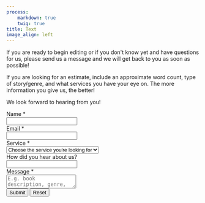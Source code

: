 ```yaml
---
process:
    markdown: true
    twig: true
title: Text
image_align: left
---
```


If you are ready to begin editing or if you don't know yet and have questions for us, please send us a message and we will get back to you as soon as possible!

If you are looking for an estimate, include an approximate word count, type of story/genre, and what services you have your eye on. The more information you give us, the better!

We look forward to hearing from you!

<script type="text/javascript">var submitted=false;</script>
<iframe name="hidden_iframe" id="hidden_iframe" style="display:none;" onload="if(submitted) {window.location='/contact/thankyou';}"></iframe>
<form id="contact-form" action="https://docs.google.com/forms/d/e/1FAIpQLSf4cBdr-avobkUsmoZLj_scy_YlL3V6DNnhL3JDPXJNEjLU7A/formResponse" method="post" target="hidden_iframe" onsubmit="submitted=true;">
	<div class="form-field">
		<div class="form-label">
			<label class="inline">Name <span class="required">*</span></label>
		</div>
		<div class="form-data">
			<div class="form-input-wrapper">
				<input autocomplete="on" name="entry.1507132880" required="required" type="text" value="" aria-label="Name">
			</div>
		</div>
	</div>
	<div class="form-field">
		<div class="form-label">
			<label class="inline">Email <span class="required">*</span></label>
		</div>
		<div class="form-data">
			<div class="form-input-wrapper">
				<input autocomplete="on" name="entry.430227335" required="required" type="email" value="" aria-label="Email">
			</div>
		</div>
	</div>
	<div class="form-field">
		<div class="form-label">
			<label class="inline">Service <span class="required">*</span></label>
		</div>
		<div class="form-data">
			<div class="form-select-wrapper">
				<select name="entry.1325649395" required="required" aria-label="Service">
					<option disabled selected value="">
						Choose the service you're looking for
					 </option>
					<option value="evaluation">
						Manuscript Evaluation
					</option>
                    <option value="glow">
						The Glow Package
                    </option>
                    <option value="shiny">
						The Shiny Submission
					</option>
					<option value="coaching">
						Coaching Call
                    </option>
					<option value="developmental">
						Developmental Editing
                    </option>
					<option value="neon">
						The Neon Indie Bundle
					</option>
					<option value="copy">
						Manuscript Copyedit
					</option>
					<option value="proofread">
						Proofread
					</option>
					<option value="sample">
						Sample Edit
					</option>
					<option value="unsure">
						Not sure yet...
					</option>
				</select>
			</div>
		</div>
	</div>
	<div class="form-field">
		<div class="form-label">
			<label class="inline">How did you hear about us?</label>
		</div>
		<div class="form-data">
			<div class="form-input-wrapper">
				<input name="entry.854762723" type="text" value="" aria-label="How did you hear about us?">
			</div>
		</div>
	</div>
	<div class="form-field">
		<div class="form-label">
			<label class="inline">Message <span class="required">*</span></label>
		</div>
		<div class="form-data">
			<div class="form-textarea-wrapper">
				<textarea class="input" name="entry.1663698665" placeholder="E.g. book description, genre, audience, word count, and any concerns." required="required" aria-label="Message"></textarea>
			</div>
		</div>
	</div>
	<input class="phone" style="display:none;" type="text" value="">
	<div class="buttons">
		<button class="button" type="submit">Submit</button> <button class="button" type="reset">Reset</button>
	</div>
</form>

<div id="contact-page-images">
  <img src="/user/themes/illuminate/images/genres/romance_girl.png" alt="">
  <img src="/user/themes/illuminate/images/genres/mysteryman.png" alt="">
  <img src="/user/themes/illuminate/images/genres/scifi_no-edge_no-back_spacegirl.png" alt="">
  <img id="contact-page-warrior" src="/user/themes/illuminate/images/genres/fantasy_no-edge_warrior_no-back.png" alt="">
</div>
